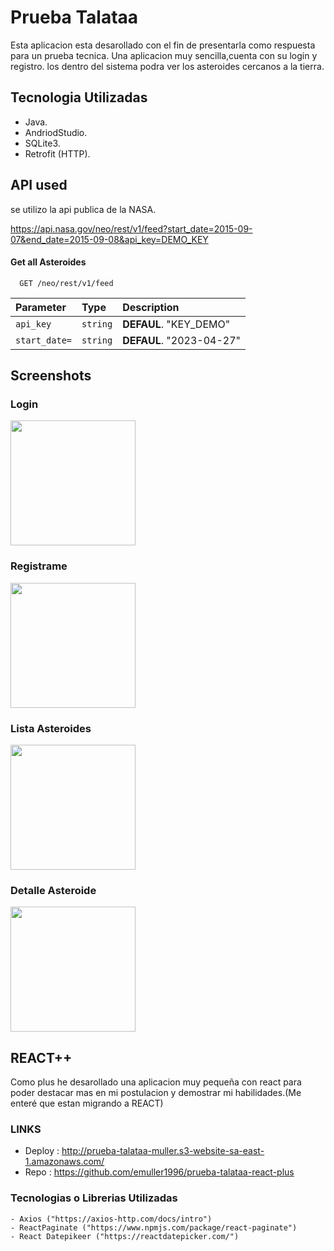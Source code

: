 
# Prueba Talataa

Esta aplicacion esta desarollado con el fin de presentarla como respuesta para un prueba tecnica.
Una aplicacion muy sencilla,cuenta con su login y registro. los dentro del sistema podra ver los asteroides cercanos a la tierra.


## Tecnologia Utilizadas

- Java. 
- AndriodStudio.
- SQLite3.
-  Retrofit (HTTP).


## API used

se utilizo la api publica de la NASA. 

https://api.nasa.gov/neo/rest/v1/feed?start_date=2015-09-07&end_date=2015-09-08&api_key=DEMO_KEY

#### Get all Asteroides

```http
  GET /neo/rest/v1/feed
```

| Parameter | Type     | Description                |
| :-------- | :------- | :------------------------- |
| `api_key` | `string` | **DEFAUL**. "KEY_DEMO" |
| `start_date=` | `string` | **DEFAUL**. "2023-04-27" |






## Screenshots

### Login

<img src="https://user-images.githubusercontent.com/40220427/234968502-c20194bb-5e96-4ac4-9168-f777ca9c46f7.jpg" width="200">

### Registrame

<!-- 
![Screenshot_20230427_135549_PruebaTalataa](https://user-images.githubusercontent.com/40220427/234968548-4a1ee97b-fd84-4af1-b07b-69f3802c400a.jpg)
-->

<img src="https://user-images.githubusercontent.com/40220427/234968548-4a1ee97b-fd84-4af1-b07b-69f3802c400a.jpg" width="200">

### Lista Asteroides
<!-- 
![Screenshot_20230427_135722_PruebaTalataa](https://user-images.githubusercontent.com/40220427/234968616-4ca6bf8c-90a3-4bf7-a311-a2e41a0f03bc.jpg)
-->

<img src="https://user-images.githubusercontent.com/40220427/234968616-4ca6bf8c-90a3-4bf7-a311-a2e41a0f03bc.jpg" width="200">


### Detalle Asteroide 
<!-- 
![Screenshot_20230427_135730_PruebaTalataa](https://user-images.githubusercontent.com/40220427/234968624-c5e2bdd0-6af1-4aa1-825d-7bd6a84eb8bd.jpg | width=100)
-->


<img src="https://user-images.githubusercontent.com/40220427/234968624-c5e2bdd0-6af1-4aa1-825d-7bd6a84eb8bd.jpg" width="200">


## REACT++

Como plus he desarollado una aplicacion muy pequeña con react para poder destacar mas en mi postulacion y demostrar mi habilidades.(Me enteré que estan migrando a REACT)

### LINKS 

- Deploy :  http://prueba-talataa-muller.s3-website-sa-east-1.amazonaws.com/
- Repo :  https://github.com/emuller1996/prueba-talataa-react-plus

### Tecnologias o Librerias Utilizadas
    - Axios ("https://axios-http.com/docs/intro")
    - ReactPaginate ("https://www.npmjs.com/package/react-paginate")
    - React Datepikeer ("https://reactdatepicker.com/")


